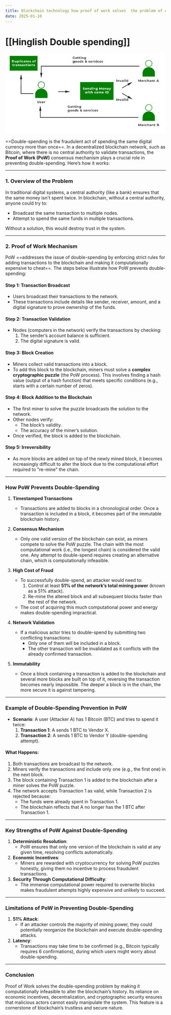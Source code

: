 ```yaml
---
title: Blockchain technology how proof of work solves  the problem of double spending
date: 2025-01-10
---
```



# [[Hinglish Double spending]]

![alt text](Pastedimage20241205183243.png)

==Double-spending is the fraudulent act of spending the same digital currency more than once==. In a decentralized blockchain network, such as Bitcoin, where there is no central authority to validate transactions, the **Proof of Work (PoW)** consensus mechanism plays a crucial role in preventing double-spending. Here’s how it works:

---

### **1. Overview of the Problem**

In traditional digital systems, a central authority (like a bank) ensures that the same money isn't spent twice. In blockchain, without a central authority, anyone could try to:

- Broadcast the same transaction to multiple nodes.
- Attempt to spend the same funds in multiple transactions.

Without a solution, this would destroy trust in the system.

---

### **2. Proof of Work Mechanism**

PoW ==addresses the issue of double-spending by enforcing strict rules for adding transactions to the blockchain and making it computationally expensive to cheat==. The steps below illustrate how PoW prevents double-spending:

#### **Step 1: Transaction Broadcast**

- Users broadcast their transactions to the network.
- These transactions include details like sender, receiver, amount, and a digital signature to prove ownership of the funds.

#### **Step 2: Transaction Validation**

- Nodes (computers in the network) verify the transactions by checking:
    1. The sender’s account balance is sufficient.
    2. The digital signature is valid.

#### **Step 3: Block Creation**

- Miners collect valid transactions into a block.
- To add this block to the blockchain, miners must solve a **complex cryptographic puzzle** (the PoW process). This involves finding a hash value (output of a hash function) that meets specific conditions (e.g., starts with a certain number of zeros).

#### **Step 4: Block Addition to the Blockchain**

- The first miner to solve the puzzle broadcasts the solution to the network.
- Other nodes verify:
    - The block’s validity.
    - The accuracy of the miner’s solution.
- Once verified, the block is added to the blockchain.

#### **Step 5: Irreversibility**

- As more blocks are added on top of the newly mined block, it becomes increasingly difficult to alter the block due to the computational effort required to "re-mine" the chain.

---

### **How PoW Prevents Double-Spending**

1. **Timestamped Transactions**
    
    - Transactions are added to blocks in a chronological order. Once a transaction is included in a block, it becomes part of the immutable blockchain history.
2. **Consensus Mechanism**
    
    - Only one valid version of the blockchain can exist, as miners compete to solve the PoW puzzle. The chain with the most computational work (i.e., the longest chain) is considered the valid one. Any attempt to double-spend requires creating an alternative chain, which is computationally infeasible.
3. **High Cost of Fraud**
    
    - To successfully double-spend, an attacker would need to:
        1. Control at least **51% of the network’s total mining power** (known as a 51% attack).
        2. Re-mine the altered block and all subsequent blocks faster than the rest of the network.
    - The cost of acquiring this much computational power and energy makes double-spending impractical.
4. **Network Validation**
    
    - If a malicious actor tries to double-spend by submitting two conflicting transactions:
        - Only one of them will be included in a block.
        - The other transaction will be invalidated as it conflicts with the already confirmed transaction.
5. **Immutability**
    
    - Once a block containing a transaction is added to the blockchain and several more blocks are built on top of it, reversing the transaction becomes nearly impossible. The deeper a block is in the chain, the more secure it is against tampering.

---

### **Example of Double-Spending Prevention in PoW**

- **Scenario**: A user (Attacker A) has 1 Bitcoin (BTC) and tries to spend it twice:
    1. **Transaction 1**: A sends 1 BTC to Vendor X.
    2. **Transaction 2**: A sends 1 BTC to Vendor Y (double-spending attempt).

#### What Happens:

1. Both transactions are broadcast to the network.
2. Miners verify the transactions and include only one (e.g., the first one) in the next block.
3. The block containing Transaction 1 is added to the blockchain after a miner solves the PoW puzzle.
4. The network accepts Transaction 1 as valid, while Transaction 2 is rejected because:
    - The funds were already spent in Transaction 1.
    - The blockchain reflects that A no longer has the 1 BTC after Transaction 1.

---

### **Key Strengths of PoW Against Double-Spending**

1. **Deterministic Resolution**:
    - PoW ensures that only one version of the blockchain is valid at any given time, resolving conflicts automatically.
2. **Economic Incentives**:
    - Miners are rewarded with cryptocurrency for solving PoW puzzles honestly, giving them no incentive to process fraudulent transactions.
3. **Security Through Computational Difficulty**:
    - The immense computational power required to overwrite blocks makes fraudulent attempts highly expensive and unlikely to succeed.

---

### **Limitations of PoW in Preventing Double-Spending**

1. **51% Attack**:
    - If an attacker controls the majority of mining power, they could potentially reorganize the blockchain and execute double-spending attacks.
2. **Latency**:
    - Transactions may take time to be confirmed (e.g., Bitcoin typically requires 6 confirmations), during which users might worry about double-spending.

---

### **Conclusion**

Proof of Work solves the double-spending problem by making it computationally infeasible to alter the blockchain’s history. Its reliance on economic incentives, decentralization, and cryptographic security ensures that malicious actors cannot easily manipulate the system. This feature is a cornerstone of blockchain’s trustless and secure nature.